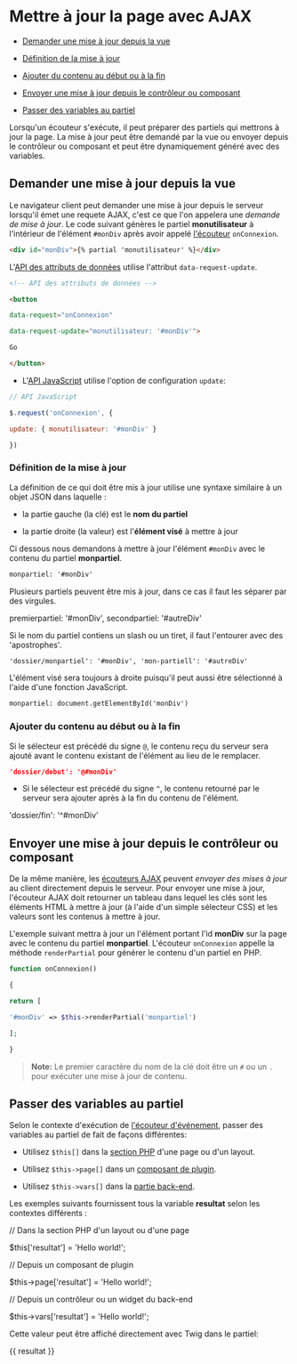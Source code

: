# Mettre à jour la page avec AJAX

- [Demander une mise à jour  depuis la vue](#pulling-updates)

- [Définition de la mise à jour](#update-definition)

- [Ajouter du contenu au début ou à la fin](#appending-prepending)

- [Envoyer une mise à jour depuis le contrôleur ou composant](#pushing-updates)

- [Passer des variables au partiel](#passing-variables)

Lorsqu'un écouteur s'exécute, il peut préparer des partiels qui mettrons à jour la page. La mise à jour peut être demandé par la vue ou envoyer depuis le contrôleur ou composant et peut être dynamiquement généré avec des variables.

<a name="pulling-updates"></a>

## Demander une mise à jour depuis la vue

Le navigateur client peut demander une mise à jour depuis le serveur lorsqu'il émet une requete AJAX, c'est ce que l'on appelera une *demande de mise à jour*. Le code suivant génères le partiel **monutilisateur** à l'intérieur de l'élément `#monDiv` après avoir appelé [l'écouteur](../ajax/handlers) `onConnexion`.
```html
<div id="monDiv">{% partial 'monutilisateur' %}</div>
```
L'[API des attributs de données](../ajax/attributes-api) utilise l'attribut `data-request-update`.
```html
<!-- API des attributs de données -->

<button

data-request="onConnexion"

data-request-update="monutilisateur: '#monDiv'">

Go

</button>
```
- L'[API JavaScript](../ajax/javascript-api) utilise l'option de configuration `update`:
```js
// API JavaScript

$.request('onConnexion', {

update: { monutilisateur: '#monDiv' }

})
```
<a name="update-definition"></a>

### Définition de la mise à jour

La définition de ce qui doit être mis à jour utilise une syntaxe similaire à un objet JSON dans laquelle :

- la partie gauche (la clé) est le  **nom du partiel**

- la partie droite (la valeur) est l'**élément visé** à mettre à jour

Ci dessous nous demandons à mettre à jour l'élément `#monDiv` avec le contenu du partiel **monpartiel**.
```html
monpartiel: '#monDiv'
```
Plusieurs partiels peuvent être mis à jour, dans ce cas il faut les séparer par des virgules.

premierpartiel: '#monDiv', secondpartiel: '#autreDiv'

Si le nom du partiel contiens un slash ou un tiret, il faut l'entourer avec des 'apostrophes'.
```html
'dossier/monpartiel': '#monDiv', 'mon-partiell': '#autreDiv'
```
L'élément visé sera toujours à droite puisqu'il peut aussi être sélectionné à l'aide d'une fonction JavaScript.
```html
monpartiel: document.getElementById('monDiv')
```
<a name="appending-prepending"></a>

### Ajouter du contenu au début ou à la fin

Si le sélecteur est précédé du signe `@`, le contenu reçu du serveur sera ajouté avant le contenu existant de l'élément au lieu de le remplacer.
```json
'dossier/debut': '@#monDiv'
```
- Si le sélecteur est précédé du signe `^`, le contenu retourné par le serveur sera ajouter après à la fin du contenu de l'élément.

'dossier/fin': '^#monDiv'

<a name="pushing-updates"></a>

## Envoyer une mise à jour depuis le contrôleur ou composant

De la même manière, les [écouteurs AJAX](../ajax/handlers) peuvent *envoyer des mises à jour* au client directement depuis le serveur. Pour envoyer une mise à jour, l'écouteur AJAX doit retourner un tableau dans lequel les clés sont les éléments HTML à mettre à jour (à l'aide d'un simple sélecteur CSS) et les valeurs sont les contenus à mettre à jour.

L'exemple suivant mettra à jour un l'élément portant l'id **monDiv** sur la page avec le contenu du partiel **monpartiel**. L'écouteur `onConnexion` appelle la méthode `renderPartial` pour générer le contenu d'un partiel en PHP.
```php
function onConnexion()

{

return [

'#monDiv' => $this->renderPartial('monpartiel')

];

}
```
> **Note:** Le premier caractère du nom de la clé doit être un `#` ou un `.` pour exécuter une mise à jour de contenu.

<a name="passing-variables"></a>

## Passer des variables au partiel

Selon le contexte d'exécution de [l'écouteur d'événement](../ajax/handlers), passer des variables au partiel de fait de façons différentes:

- Utilisez `$this[]` dans la  [section PHP](../cms/themes#php-section) d'une page ou d'un layout.

- Utilisez `$this->page[]` dans un [composant de plugin](../plugin/components#ajax-handlers).

- Utilisez `$this->vars[]` dans la [partie back-end](../backend/controllers-ajax#ajax).

Les exemples suivants fournissent tous la variable **resultat** selon les contextes différents :

// Dans la section PHP d'un layout ou d'une page

$this['resultat'] = 'Hello world!';

// Depuis un composant de plugin

$this->page['resultat'] = 'Hello world!';

// Depuis un contrôleur ou un widget du back-end

$this->vars['resultat'] = 'Hello world!';

Cette valeur peut être affiché directement avec Twig dans le partiel:

<!-- Hello world! -->

{{ resultat }}